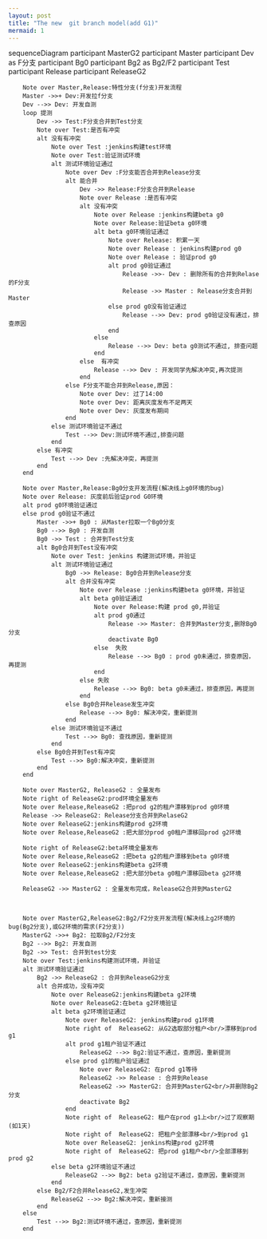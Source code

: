 ```yaml
---
layout: post
title: "The new  git branch model(add G1)"
mermaid: 1
---
```



<div class="mermaid">
	sequenceDiagram
		participant MasterG2
		participant Master
		participant Dev as F分支
		participant Bg0
		participant Bg2 as Bg2/F2
		participant Test
		participant Release
		participant ReleaseG2

		Note over Master,Release:特性分支(f分支)开发流程 
		Master ->>+ Dev:开发拉f分支
		Dev -->> Dev: 开发自测
		loop 提测
			Dev ->> Test:F分支合并到Test分支
			Note over Test:是否有冲突
			alt 没有有冲突
				Note over Test :jenkins构建test环境
				Note over Test:验证测试环境
				alt 测试环境验证通过
					Note over Dev :F分支能否合并到Release分支
					alt 能合并
						Dev ->> Release:F分支合并到Release
						Note over Release :是否有冲突
						alt 没有冲突
							Note over Release :jenkins构建beta g0
							Note over Release:验证beta g0环境
							alt beta g0环境验证通过
								Note over Release: 积累一天
								Note over Release : jenkins构建prod g0
								Note over Release : 验证prod g0
								alt prod g0验证通过
									Release ->>- Dev : 删除所有的合并到Relase的F分支
									Release ->> Master : Release分支合并到Master
								else prod g0没有验证通过
									Release -->> Dev: prod g0验证没有通过，排查原因
								end
							else
								Release -->> Dev: beta g0测试不通过, 排查问题
							end
						else  有冲突
							Release -->> Dev : 开发同学先解决冲突,再次提测
						end
					else F分支不能合并到Release,原因：
						Note over Dev: 过了14:00
						Note over Dev: 距离灰度发布不足两天
						Note over Dev: 灰度发布期间
					end
				else 测试环境验证不通过
					Test -->> Dev:测试环境不通过,排查问题
				end
			else 有冲突
				Test -->> Dev :先解决冲突，再提测
			end
		end

		Note over Master,Release:Bg0分支开发流程(解决线上g0环境的bug)
		Note over Release: 灰度前后验证prod G0环境
		alt prod g0环境验证通过
		else prod g0验证不通过
			Master ->>+ Bg0 : 从Master拉取一个Bg0分支
			Bg0 -->> Bg0 : 开发自测
			Bg0 ->> Test : 合并到Test分支
			alt Bg0合并到Test没有冲突
				Note over Test:	jenkins 构建测试环境，并验证
				alt 测试环境验证通过
					Bg0 ->> Release: Bg0合并到Release分支 
					alt 合并没有冲突
						Note over Release :jenkins构建beta g0环境，并验证
						alt beta g0验证通过
							Note over Release:构建 prod g0,并验证
							alt prod g0通过
								Release ->> Master: 合并到Master分支,删除Bg0分支
								deactivate Bg0
							else  失败
								Release -->> Bg0 : prod g0未通过，排查原因，再提测
							end
						else 失败
							Release -->> Bg0: beta g0未通过，排查原因，再提测	
						end
					else Bg0合并Release发生冲突
						Release -->> Bg0: 解决冲突，重新提测
					end
				else 测试环境验证不通过
					Test -->> Bg0: 查找原因，重新提测
				end
			else Bg0合并到Test有冲突 
				Test -->> Bg0:解决冲突，重新提测	
			end
		end

		Note over MasterG2, ReleaseG2 : 全量发布
		Note right of ReleaseG2:prod环境全量发布
		Note over Release,ReleaseG2 :把prod g2的租户漂移到prod g0环境
		Release ->> ReleaseG2: Release分支合并到RelaseG2
		Note over ReleaseG2:jenkins构建prod g2环境
		Note over Release,ReleaseG2 :把大部分prod g0租户漂移回prod g2环境

		Note right of ReleaseG2:beta环境全量发布
		Note over Release,ReleaseG2 :把beta g2的租户漂移到beta g0环境
		Note over ReleaseG2:jenkins构建beta g2环境
		Note over Release,ReleaseG2 :把大部分beta g0租户漂移回beta g2环境

		ReleaseG2 ->> MasterG2 : 全量发布完成，ReleaseG2合并到MasterG2



		Note over MasterG2,ReleaseG2:Bg2/F2分支开发流程(解决线上g2环境的bug(Bg2分支),或G2环境的需求(F2分支))
		MasterG2 ->>+ Bg2: 拉取Bg2/F2分支	
		Bg2 -->> Bg2: 开发自测
		Bg2 ->> Test: 合并到test分支
		Note over Test:jenkins构建测试环境，并验证
		alt 测试环境验证通过
			Bg2 ->> ReleaseG2 : 合并到ReleaseG2分支
			alt 合并成功，没有冲突
				Note over ReleaseG2:jenkins构建beta g2环境
				Note over ReleaseG2:在beta g2环境验证
				alt beta g2环境验证通过
					Note over ReleaseG2: jenkins构建prod g1环境
					Note right of  ReleaseG2: 从G2选取部分租户<br/>漂移到prod g1
					alt prod g1租户验证不通过
						ReleaseG2 -->> Bg2:验证不通过，查原因，重新提测
					else prod g1的租户验证通过
						Note over ReleaseG2: 在prod g1等待
						ReleaseG2 ->> Release : 合并到Release
						ReleaseG2 ->> MasterG2: 合并到MasterG2<br/>并删除Bg2分支
						deactivate Bg2
					end
					Note right of  ReleaseG2: 租户在prod g1上<br/>过了观察期(如1天)
					Note right of  ReleaseG2: 把租户全部漂移<br/>到prod g1
					Note over ReleaseG2: jenkins构建prod g2环境
					Note right of  ReleaseG2: 把prod g1租户<br/>全部漂移到prod g2
				else beta g2环境验证不通过
					ReleaseG2 -->> Bg2: beta g2验证不通过，查原因，重新提测
				end
			else Bg2/F2合并ReleaseG2,发生冲突 
				ReleaseG2 -->> Bg2:解决冲突，重新接测	
			end
		else
			Test -->> Bg2:测试环境不通过，查原因，重新提测
		end
</div>





